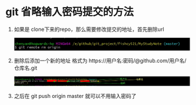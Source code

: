 # git  省略输入密码提交的方法

1. 如果是 clone下来的repo，那么需要修改提交的地址，首先删除url

   ![pwd1](../images/git/pwd1.jpg)

2. 删除后添加一个新的地址 格式为 https://用户名:密码/@github.com/用户名/仓库名.git

   ![pwd2](../images/git/pwd2.jpg)

3. 之后在 git push origin master 就可以不用输入密码了